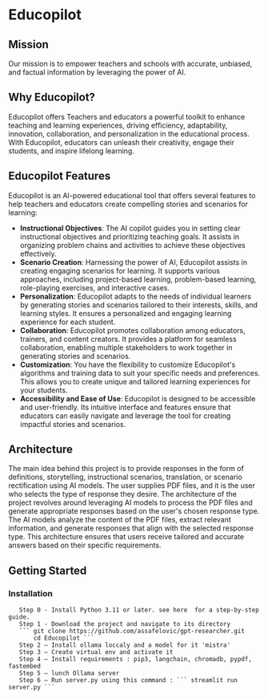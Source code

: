 # Educopilot

## Mission

Our mission is to empower teachers and schools with accurate, unbiased, and factual information by leveraging the power of AI.

## Why Educopilot?
Educopilot offers Teachers and educators a powerful toolkit to enhance teaching and learning experiences, driving efficiency, adaptability, innovation, collaboration, and personalization in the educational process. With Educopilot, educators can unleash their creativity, engage their students, and inspire lifelong learning.
## Educopilot Features

Educopilot is an AI-powered educational tool that offers several features to help teachers and educators create compelling stories and scenarios for learning:

- **Instructional Objectives**: The AI copilot guides you in setting clear instructional objectives and prioritizing teaching goals. It assists in organizing problem chains and activities to achieve these objectives effectively.
- **Scenario Creation**: Harnessing the power of AI, Educopilot assists in creating engaging scenarios for learning. It supports various approaches, including project-based learning, problem-based learning, role-playing exercises, and interactive cases.
- **Personalization**: Educopilot adapts to the needs of individual learners by generating stories and scenarios tailored to their interests, skills, and learning styles. It ensures a personalized and engaging learning experience for each student.
- **Collaboration**: Educopilot promotes collaboration among educators, trainers, and content creators. It provides a platform for seamless collaboration, enabling multiple stakeholders to work together in generating stories and scenarios.
- **Customization**: You have the flexibility to customize Educopilot's algorithms and training data to suit your specific needs and preferences. This allows you to create unique and tailored learning experiences for your students.
- **Accessibility and Ease of Use**: Educopilot is designed to be accessible and user-friendly. Its intuitive interface and features ensure that educators can easily navigate and leverage the tool for creating impactful stories and scenarios.

## Architecture
The main idea behind this project is to provide responses in the form of definitions, storytelling, instructional scenarios, translation, or scenario rectification using AI models. The user supplies PDF files, and it is the user who selects the type of response they desire. The architecture of the project revolves around leveraging AI models to process the PDF files and generate appropriate responses based on the user's chosen response type. The AI models analyze the content of the PDF files, extract relevant information, and generate responses that align with the selected response type. This architecture ensures that users receive tailored and accurate answers based on their specific requirements.
##  Getting Started
### Installation
       Step 0 - Install Python 3.11 or later. see here  for a step-by-step guide.
       Step 1 - Download the project and navigate to its directory
       ``` git clone https://github.com/assafelovic/gpt-researcher.git
           cd Educopilot ```
       Step 2 – Install ollama loccaly and a model for it 'mistra' 
       Step 3 – Create virtual env and activate it 
       Step 4 – Install requirements : pip3, langchain, chromadb, pypdf, fastembed 
       Step 5 – lunch Ollama server 
       Step 6 – Run server.py using this command : ``` streamlit run server.py ``` 




